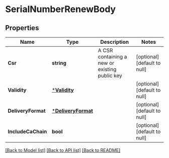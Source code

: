 # SerialNumberRenewBody

## Properties
Name | Type | Description | Notes
------------ | ------------- | ------------- | -------------
**Csr** | **string** | A CSR containing a new or existing public key | [optional] [default to null]
**Validity** | [***Validity**](Validity.md) |  | [optional] [default to null]
**DeliveryFormat** | [***DeliveryFormat**](DeliveryFormat.md) |  | [optional] [default to null]
**IncludeCaChain** | **bool** |  | [optional] [default to null]

[[Back to Model list]](../README.md#documentation-for-models) [[Back to API list]](../README.md#documentation-for-api-endpoints) [[Back to README]](../README.md)

